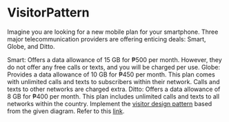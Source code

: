 # VisitorPattern

Imagine you are looking for a new mobile plan for your smartphone. Three major telecommunication providers are offering enticing deals: Smart, Globe, and Ditto.

Smart: Offers a data allowance of 15 GB for ₱500 per month. However, they do not offer any free calls or texts, and you will be charged per use.
Globe: Provides a data allowance of 10 GB for ₱450 per month. This plan comes with unlimited calls and texts to subscribers within their network. Calls and texts to other networks are charged extra.
Ditto: Offers a data allowance of 8 GB for ₱400 per month. This plan includes unlimited calls and texts to all networks within the country.
Implement the [visitor design pattern](https://docs.google.com/document/d/1ZD18oftGRoTamrr6KrK-VD5RbRKlDQEd6nKz5sgkZeM/edit#heading=h.uswsv4yxaj7y) based from the given diagram. Refer to this [link](https://docs.google.com/document/d/1mGWzHZd0kHXosWmPLbSz1gweZ99V0A3uLNe_2fpQJbU/edit).  
